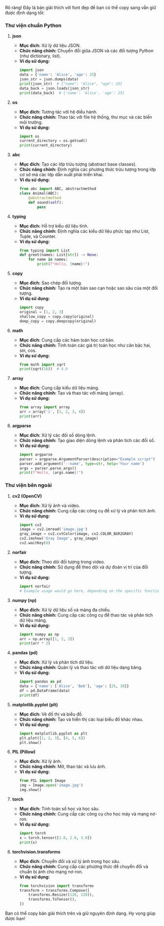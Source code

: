 Rõ ràng! Đây là bản giải thích với font đẹp để bạn có thể copy sang vẫn giữ được định dạng tốt:

### Thư viện chuẩn Python

1. **json**
   - **Mục đích:** Xử lý dữ liệu JSON.
   - **Chức năng chính:** Chuyển đổi giữa JSON và các đối tượng Python (như dictionary, list).
   - **Ví dụ sử dụng:**
     ```python
     import json
     data = {'name': 'Alice', 'age': 25}
     json_str = json.dumps(data)
     print(json_str)  # {"name": "Alice", "age": 25}
     data_back = json.loads(json_str)
     print(data_back)  # {'name': 'Alice', 'age': 25}
     ```

2. **os**
   - **Mục đích:** Tương tác với hệ điều hành.
   - **Chức năng chính:** Thao tác với file hệ thống, thư mục và các biến môi trường.
   - **Ví dụ sử dụng:**
     ```python
     import os
     current_directory = os.getcwd()
     print(current_directory)
     ```

3. **abc**
   - **Mục đích:** Tạo các lớp trừu tượng (abstract base classes).
   - **Chức năng chính:** Định nghĩa các phương thức trừu tượng trong lớp cơ sở mà các lớp dẫn xuất phải triển khai.
   - **Ví dụ sử dụng:**
     ```python
     from abc import ABC, abstractmethod
     class Animal(ABC):
         @abstractmethod
         def sound(self):
             pass
     ```

4. **typing**
   - **Mục đích:** Hỗ trợ kiểu dữ liệu tĩnh.
   - **Chức năng chính:** Định nghĩa các kiểu dữ liệu phức tạp như List, Tuple, và Counter.
   - **Ví dụ sử dụng:**
     ```python
     from typing import List
     def greet(names: List[str]) -> None:
         for name in names:
             print(f"Hello, {name}!")
     ```

5. **copy**
   - **Mục đích:** Sao chép đối tượng.
   - **Chức năng chính:** Tạo ra một bản sao cạn hoặc sao sâu của một đối tượng.
   - **Ví dụ sử dụng:**
     ```python
     import copy
     original = [1, 2, 3]
     shallow_copy = copy.copy(original)
     deep_copy = copy.deepcopy(original)
     ```

6. **math**
   - **Mục đích:** Cung cấp các hàm toán học cơ bản.
   - **Chức năng chính:** Tính toán các giá trị toán học như căn bậc hai, sin, cos.
   - **Ví dụ sử dụng:**
     ```python
     from math import sqrt
     print(sqrt(16))  # 4.0
     ```

7. **array**
   - **Mục đích:** Cung cấp kiểu dữ liệu mảng.
   - **Chức năng chính:** Tạo và thao tác với mảng (array).
   - **Ví dụ sử dụng:**
     ```python
     from array import array
     arr = array('i', [1, 2, 3, 4])
     print(arr)
     ```

8. **argparse**
   - **Mục đích:** Xử lý các đối số dòng lệnh.
   - **Chức năng chính:** Tạo giao diện dòng lệnh và phân tích các đối số.
   - **Ví dụ sử dụng:**
     ```python
     import argparse
     parser = argparse.ArgumentParser(description="Example script")
     parser.add_argument('--name', type=str, help='Your name')
     args = parser.parse_args()
     print(f"Hello, {args.name}!")
     ```

### Thư viện bên ngoài

1. **cv2 (OpenCV)**
   - **Mục đích:** Xử lý ảnh và video.
   - **Chức năng chính:** Cung cấp các công cụ để xử lý và phân tích ảnh.
   - **Ví dụ sử dụng:**
     ```python
     import cv2
     image = cv2.imread('image.jpg')
     gray_image = cv2.cvtColor(image, cv2.COLOR_BGR2GRAY)
     cv2.imshow('Gray Image', gray_image)
     cv2.waitKey(0)
     ```

2. **norfair**
   - **Mục đích:** Theo dõi đối tượng trong video.
   - **Chức năng chính:** Sử dụng để theo dõi và dự đoán vị trí của đối tượng.
   - **Ví dụ sử dụng:**
     ```python
     import norfair
     # Example usage would go here, depending on the specific functionality required
     ```

3. **numpy (np)**
   - **Mục đích:** Xử lý dữ liệu số và mảng đa chiều.
   - **Chức năng chính:** Cung cấp các công cụ để thao tác và phân tích dữ liệu mảng.
   - **Ví dụ sử dụng:**
     ```python
     import numpy as np
     arr = np.array([1, 2, 3])
     print(arr * 2)
     ```

4. **pandas (pd)**
   - **Mục đích:** Xử lý và phân tích dữ liệu.
   - **Chức năng chính:** Quản lý và thao tác với dữ liệu dạng bảng.
   - **Ví dụ sử dụng:**
     ```python
     import pandas as pd
     data = {'name': ['Alice', 'Bob'], 'age': [25, 30]}
     df = pd.DataFrame(data)
     print(df)
     ```

5. **matplotlib.pyplot (plt)**
   - **Mục đích:** Vẽ đồ thị và biểu đồ.
   - **Chức năng chính:** Tạo và hiển thị các loại biểu đồ khác nhau.
   - **Ví dụ sử dụng:**
     ```python
     import matplotlib.pyplot as plt
     plt.plot([1, 2, 3], [4, 5, 6])
     plt.show()
     ```

6. **PIL (Pillow)**
   - **Mục đích:** Xử lý ảnh.
   - **Chức năng chính:** Mở, thao tác và lưu ảnh.
   - **Ví dụ sử dụng:**
     ```python
     from PIL import Image
     img = Image.open('image.jpg')
     img.show()
     ```

7. **torch**
   - **Mục đích:** Tính toán số học và học sâu.
   - **Chức năng chính:** Cung cấp các công cụ cho học máy và mạng nơ-ron.
   - **Ví dụ sử dụng:**
     ```python
     import torch
     x = torch.tensor([1.0, 2.0, 3.0])
     print(x)
     ```

8. **torchvision.transforms**
   - **Mục đích:** Chuyển đổi và xử lý ảnh trong học sâu.
   - **Chức năng chính:** Cung cấp các phương thức để chuyển đổi và chuẩn bị ảnh cho mạng nơ-ron.
   - **Ví dụ sử dụng:**
     ```python
     from torchvision import transforms
     transform = transforms.Compose([
         transforms.Resize((128, 128)),
         transforms.ToTensor(),
     ])
     ```

Bạn có thể copy bản giải thích trên và giữ nguyên định dạng. Hy vọng giúp được bạn!


